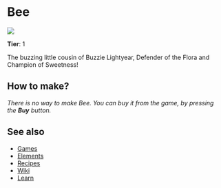 # Bee

![](/wiki/images/item.bee.png)

**Tier**: 1

The buzzing little cousin of Buzzie Lightyear, Defender of the Flora and Champion of Sweetness!

## How to make?

_There is no way to make Bee. You can buy it from the game, by pressing the **Buy** button._

## See also

* [Games](/wiki/games)
* [Elements](/wiki/elements)
* [Recipes](/wiki/recipes)
* [Wiki](/wiki/index)
* [Learn](/learn/index)